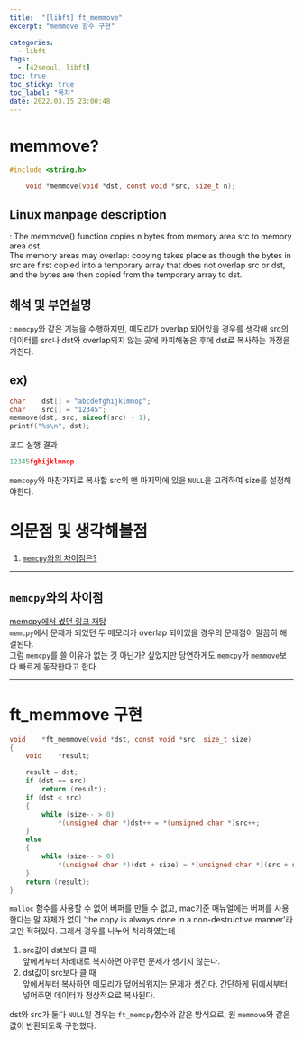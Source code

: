 ```yaml
---
title:  "[libft] ft_memmove"
excerpt: "memmove 함수 구현"

categories:
  - libft
tags:
  - [42seoul, libft]
toc: true
toc_sticky: true
toc_label: "목차"
date: 2022.03.15 23:00:48
---
```


# memmove?

```c
#include <string.h>

    void *memmove(void *dst, const void *src, size_t n);
```

## Linux manpage description    
:   The memmove() function copies n bytes from memory area src to memory area dst.    
The memory areas may overlap: copying takes place as though the bytes in src are first copied into a temporary array that does not overlap src or dst, and the bytes are then copied from the temporary array to dst.    

## 해석 및 부연설명    
:  `memcpy`와 같은 기능을 수행하지만, 메모리가 overlap 되어있을 경우를 생각해 src의 데이터를 src나 dst와 overlap되지 않는 곳에 카피해놓은 후에 dst로 복사하는 과정을 거친다.  

## ex)    
```c
char	dst[] = "abcdefghijklmnop";
char	src[] = "12345";
memmove(dst, src, sizeof(src) - 1);
printf("%s\n", dst);
```
코드 실행 결과
```c
12345fghijklmnop
```
`memcopy`와 마찬가지로 복사할 src의 맨 마지막에 있을 `NULL`을 고려하여 size를 설정해야한다.

# 의문점 및 생각해볼점    
1. [`memcpy`와의 차이점은?](#memcpy와의-차이점)    

***

## `memcpy`와의 차이점

[memcpy에서 썼던 링크 재탕](https://blog.naver.com/PostView.nhn?isHttpsRedirect=true&blogId=sharonichoya&logNo=220510332768)    
`memcpy`에서 문제가 되었던 두 메모리가 overlap 되어있을 경우의 문제점이 말끔히 해결된다.    
그럼 `memcpy`를 쓸 이유가 없는 것 아닌가? 싶었지만 당연하게도 `memcpy`가 `memmove`보다 빠르게 동작한다고 한다.    

***

# ft_memmove 구현

```c
void	*ft_memmove(void *dst, const void *src, size_t size)
{
	void	*result;

	result = dst;
	if (dst == src)
		return (result);
	if (dst < src)
	{
		while (size-- > 0)
			*(unsigned char *)dst++ = *(unsigned char *)src++;
	}
	else
	{
		while (size-- > 0)
			*(unsigned char *)(dst + size) = *(unsigned char *)(src + size);
	}	
	return (result);
}
```
`malloc` 함수를 사용할 수 없어 버퍼를 만들 수 없고, mac기준 매뉴얼에는 버퍼를 사용한다는 말 자체가 없이 'the copy is always done in a non-destructive manner'라고만 적혀있다. 그래서 경우를 나누어 처리하였는데    
1. src값이 dst보다 클 때    
앞에서부터 차례대로 복사하면 아무런 문제가 생기지 않는다.    
2. dst값이 src보다 클 때    
앞에서부터 복사하면 메모리가 덮어씌워지는 문제가 생긴다. 간단하게 뒤에서부터 넣어주면 데이터가 정상적으로 복사된다.    

dst와 src가 둘다 `NULL`일 경우는 `ft_memcpy`함수와 같은 방식으로, 원 `memmove`와 같은 값이 반환되도록 구현했다.

